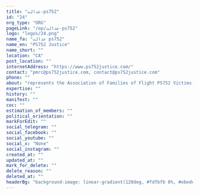 ```yaml
---
title: "عدالت-ps752"
id: "24"
org_type: "ORG"
pageLink: "/op/عدالت-ps752"
logo: "logos/24.png"
name_fa: "عدالت ps752"
name_en: "PS752 Justice"
name_short: ""
location: "CA"
post_location: ""
internetAddress: "https://www.ps752justice.com/"
contact: "pmrc@ps752justice.com, contact@ps752justice.com"
phone: ""
about: "represents the Association of Families of Flight PS752 Victims, a non-profit organization dedicated to seeking justice for the victims of Ukraine International Airlines Flight 752, which was tragically shot down by the Iranian Revolutionary Guard Corps (IRGC) in January 2020."
expertise: ""
history: ""
manifest: ""
coc: ""
estimation_of_members: ""
political_orientation: ""
markForEdit: ""
social_telegram: ""
social_facebook: ""
social_youtube: ""
social_x: "None"
social_instagram: ""
created_at: ""
updated_at: ""
mark_for_delete: ""
delete_reason: ""
deleted_at: ""
headerBg: "background-image: linear-gradient(120deg, #fdfbfb 0%, #ebedee 100%);"
---
```


